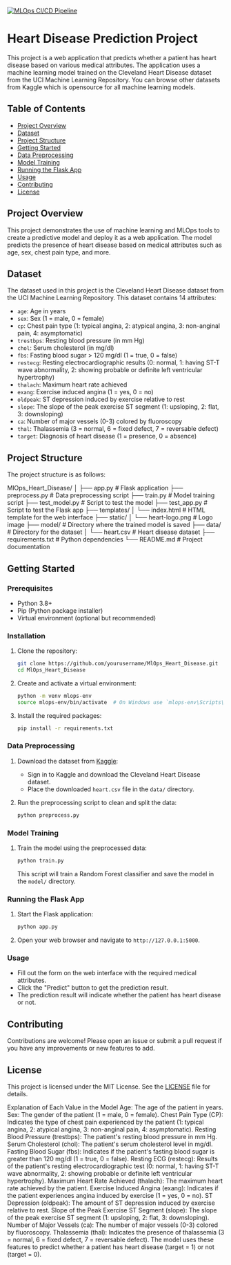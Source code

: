 
[![MLOps CI/CD Pipeline](https://github.com/EzioDEVio/MlOps-Heart-Disease-model/actions/workflows/ci-cd.yml/badge.svg)](https://github.com/EzioDEVio/MlOps-Heart-Disease-model/actions/workflows/ci-cd.yml) 


# Heart Disease Prediction Project

This project is a web application that predicts whether a patient has heart disease based on various medical attributes. The application uses a machine learning model trained on the Cleveland Heart Disease dataset from the UCI Machine Learning Repository. You can browse other datasets from Kaggle which is opensource for all machine learning models.

## Table of Contents
- [Project Overview](#project-overview)
- [Dataset](#dataset)
- [Project Structure](#project-structure)
- [Getting Started](#getting-started)
- [Data Preprocessing](#data-preprocessing)
- [Model Training](#model-training)
- [Running the Flask App](#running-the-flask-app)
- [Usage](#usage)
- [Contributing](#contributing)
- [License](#license)

## Project Overview
This project demonstrates the use of machine learning and MLOps tools to create a predictive model and deploy it as a web application. The model predicts the presence of heart disease based on medical attributes such as age, sex, chest pain type, and more.

## Dataset
The dataset used in this project is the Cleveland Heart Disease dataset from the UCI Machine Learning Repository. This dataset contains 14 attributes:

- `age`: Age in years
- `sex`: Sex (1 = male, 0 = female)
- `cp`: Chest pain type (1: typical angina, 2: atypical angina, 3: non-anginal pain, 4: asymptomatic)
- `trestbps`: Resting blood pressure (in mm Hg)
- `chol`: Serum cholesterol (in mg/dl)
- `fbs`: Fasting blood sugar > 120 mg/dl (1 = true, 0 = false)
- `restecg`: Resting electrocardiographic results (0: normal, 1: having ST-T wave abnormality, 2: showing probable or definite left ventricular hypertrophy)
- `thalach`: Maximum heart rate achieved
- `exang`: Exercise induced angina (1 = yes, 0 = no)
- `oldpeak`: ST depression induced by exercise relative to rest
- `slope`: The slope of the peak exercise ST segment (1: upsloping, 2: flat, 3: downsloping)
- `ca`: Number of major vessels (0-3) colored by fluoroscopy
- `thal`: Thalassemia (3 = normal, 6 = fixed defect, 7 = reversable defect)
- `target`: Diagnosis of heart disease (1 = presence, 0 = absence)

## Project Structure
The project structure is as follows:

MlOps_Heart_Disease/
│
├── app.py # Flask application
├── preprocess.py # Data preprocessing script
├── train.py # Model training script
├── test_model.py # Script to test the model
├── test_app.py # Script to test the Flask app
├── templates/
│ └── index.html # HTML template for the web interface
├── static/
│ └── heart-logo.png # Logo image
├── model/ # Directory where the trained model is saved
├── data/ # Directory for the dataset
│ └── heart.csv # Heart disease dataset
├── requirements.txt # Python dependencies
└── README.md # Project documentation



## Getting Started

### Prerequisites
- Python 3.8+
- Pip (Python package installer)
- Virtual environment (optional but recommended)

### Installation
1. Clone the repository:
    ```bash
    git clone https://github.com/yourusername/MlOps_Heart_Disease.git
    cd MlOps_Heart_Disease
    ```

2. Create and activate a virtual environment:
    ```bash
    python -m venv mlops-env
    source mlops-env/bin/activate  # On Windows use `mlops-env\Scripts\activate`
    ```

3. Install the required packages:
    ```bash
    pip install -r requirements.txt
    ```

### Data Preprocessing
1. Download the dataset from [Kaggle](https://www.kaggle.com/):
    - Sign in to Kaggle and download the Cleveland Heart Disease dataset.
    - Place the downloaded `heart.csv` file in the `data/` directory.

2. Run the preprocessing script to clean and split the data:
    ```bash
    python preprocess.py
    ```

### Model Training
1. Train the model using the preprocessed data:
    ```bash
    python train.py
    ```

    This script will train a Random Forest classifier and save the model in the `model/` directory.

### Running the Flask App
1. Start the Flask application:
    ```bash
    python app.py
    ```

2. Open your web browser and navigate to `http://127.0.0.1:5000`.

### Usage
- Fill out the form on the web interface with the required medical attributes.
- Click the "Predict" button to get the prediction result.
- The prediction result will indicate whether the patient has heart disease or not.

## Contributing
Contributions are welcome! Please open an issue or submit a pull request if you have any improvements or new features to add.

## License
This project is licensed under the MIT License. See the [LICENSE](LICENSE) file for details.


Explanation of Each Value in the Model
Age: The age of the patient in years.
Sex: The gender of the patient (1 = male, 0 = female).
Chest Pain Type (CP): Indicates the type of chest pain experienced by the patient (1: typical angina, 2: atypical angina, 3: non-anginal pain, 4: asymptomatic).
Resting Blood Pressure (trestbps): The patient's resting blood pressure in mm Hg.
Serum Cholesterol (chol): The patient's serum cholesterol level in mg/dl.
Fasting Blood Sugar (fbs): Indicates if the patient's fasting blood sugar is greater than 120 mg/dl (1 = true, 0 = false).
Resting ECG (restecg): Results of the patient's resting electrocardiographic test (0: normal, 1: having ST-T wave abnormality, 2: showing probable or definite left ventricular hypertrophy).
Maximum Heart Rate Achieved (thalach): The maximum heart rate achieved by the patient.
Exercise Induced Angina (exang): Indicates if the patient experiences angina induced by exercise (1 = yes, 0 = no).
ST Depression (oldpeak): The amount of ST depression induced by exercise relative to rest.
Slope of the Peak Exercise ST Segment (slope): The slope of the peak exercise ST segment (1: upsloping, 2: flat, 3: downsloping).
Number of Major Vessels (ca): The number of major vessels (0-3) colored by fluoroscopy.
Thalassemia (thal): Indicates the presence of thalassemia (3 = normal, 6 = fixed defect, 7 = reversable defect).
The model uses these features to predict whether a patient has heart disease (target = 1) or not (target = 0).
